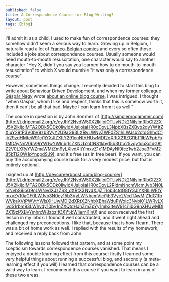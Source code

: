 ```yaml
---
published: false
title: A Correspondence Course for Blog Writing?
layout: post
tags: [blog]
---
```

I'll admit it: as a child, I used to make fun of correspondence courses: they somehow didn't seem a serious way to learn. Growing up in Belgium, I naturally read a lot of [Franco-Belgian comics](https://en.wikipedia.org/wiki/Franco-Belgian_comics) and every so often those included a joke about correspondence courses. Usually someone would need mouth-to-mouth resuscitation, one character would say to another character "Hey X, didn't you say you learned how to do mouth-to-mouth resuscitation" to which X would mumble "it was only a correspondence course".

However, sometimes things change. I recently decided to start this blog to write about Behaviour Driven Development, and when my former colleague [Gáspár Nagy](http://gasparnagy.com/) wrote [about an online blog course](http://gasparnagy.com/2016/01/blogging-under-pressure/), I was intrigued. I thought "when Gáspár, whom I like and respect, thinks that this is somehow worth it, then it can't be all that bad. Maybe I can learn from it as well." 

The course in question is by John Sonmez of [http://simpleprogammer.com](http://t.dripemail2.org/c/eyJhY2NvdW50X2lkIjoiOTUyNDk2NiIsImRlbGl2ZXJ5X2lkIjoiMTA2ODk5ODk0IiwidXJsIjoiaHR0cDovL3NpbXBsZXByb2dyYW1tZXIuY29tP3V0bV9zb3VyY2U9aG93LXRvLWNyZWF0ZS1hLWJsb2ctdGhhdC1ib29zdHMteW91ci1jYXJlZXItY291cnNlXHUwMDI2dXRtX21lZGl1bT1lbWFpbFx1MDAyNnV0bV9jYW1wYWlnbj1sZXNzb24tNS1kby15b3Uta25vdy1ob3ctdG8tZ2V0LXRyYWZmaWMtZm9yLXlvdXItYmxvZ1x1MDAyNl9fcz1wb2Joa3FvM285bTl2OW1pYnppdSJ9), and it's free (as in free beer). If you want, you can buy the accompanying course book for a very modest price, but that is entirely optional.

I signed up at [http://devcareerboost.com/blog-course/](http://t.dripemail2.org/c/eyJhY2NvdW50X2lkIjoiOTUyNDk2NiIsImRlbGl2ZXJ5X2lkIjoiMTA2ODk5ODk0IiwidXJsIjoiaHR0cDovL2RldmNhcmVlcmJvb3N0LmNvbS9ibG9nLWNvdXJzZS8_dXRtX3NvdXJjZT1ob3ctdG8tY3JlYXRlLWEtYmxvZy10aGF0LWJvb3N0cy15b3VyLWNhcmVlci1jb3Vyc2VcdTAwMjZ1dG1fbWVkaXVtPWVtYWlsXHUwMDI2dXRtX2NhbXBhaWduPWxlc3Nvbi01LWRvLXlvdS1rbm93LWhvdy10by1nZXQtdHJhZmZpYy1mb3IteW91ci1ibG9nXHUwMDI2X19zPXBvYmhrcW8zbzltOXY5bWlieml1In0) and soon received the first lesson in my inbox. I found it well constructed, and it went right ahead and challenged my preconceptions. I like that, because that is how I learn. There was a bit of home work as well. I replied with the results of my homework, and received a reply back from John.

The following lessons followed that pattern, and at some point my scepticism towards correspondence courses vanished. That means I enjoyed a double learning effect from this course: firstly I learned some very helpful things about running a successful blog, and secondly (a meta-learning effect if you will) I learned that correspondence courses can be a valid way to learn. I recommend this course if you want to learn in any of these two areas.
